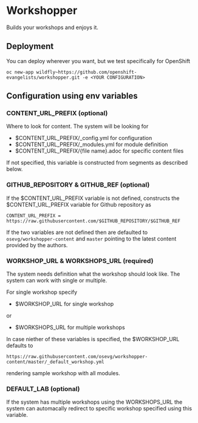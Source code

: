 # Workshopper

Builds your workshops and enjoys it.
 
## Deployment

You can deploy wherever you want, but we test specifically for OpenShift
 
```
oc new-app wildfly~https://github.com/openshift-evangelists/workshopper.git -e <YOUR CONFIGURATION>
```

## Configuration using env variables

### CONTENT_URL_PREFIX (optional)

Where to look for content. The system will be looking for

* $CONTENT_URL_PREFIX/_config.yml for configuration
* $CONTENT_URL_PREFIX/_modules.yml for module definition
* $CONTENT_URL_PREFIX/{file name}.adoc for specific content files

If not specified, this variable is constructed from segments as described below.

### GITHUB_REPOSITORY & GITHUB_REF (optional)

If the $CONTENT_URL_PREFIX variable is not defined, constructs the $CONTENT_URL_PREFIX variable for Github repository 
as 

```
CONTENT_URL_PREFIX = https://raw.githubusercontent.com/$GITHUB_REPOSITORY/$GITHUB_REF
```

If the two variables are not defined then are defaulted to `osevg/workshopper-content` and `master` pointing to the 
latest content provided by the authors.

### WORKSHOP_URL & WORKSHOPS_URL (required)

The system needs definition what the workshop should look like. The system can work with single or multiple.

For single workshop specify 

* $WORKSHOP_URL for single workshop 

or
  
* $WORKSHOPS_URL for multiple workshops

In case niether of these variables is specified, the $WORKSHOP_URL defaults to

```
https://raw.githubusercontent.com/osevg/workshopper-content/master/_default_workshop.yml
```

rendering sample workshop with all modules.

### DEFAULT_LAB (optional)

If the system has multiple workshops using the WORKSHOPS_URL the system can automacally redirect to specific workshop
specified using this variable.